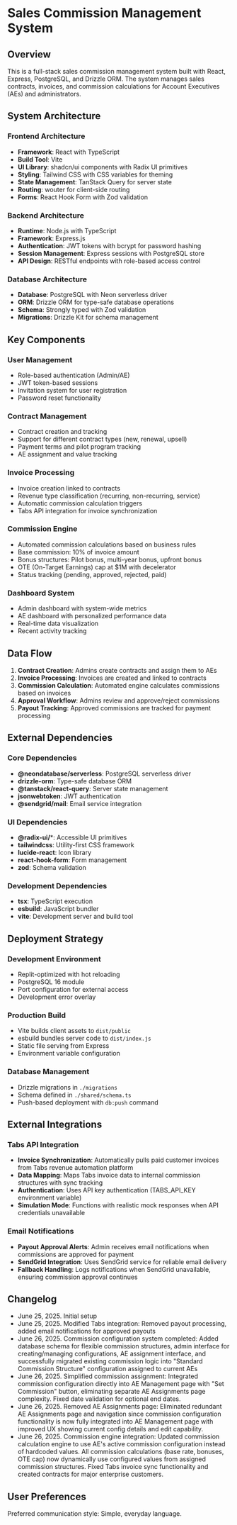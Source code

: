 # Sales Commission Management System

## Overview

This is a full-stack sales commission management system built with React, Express, PostgreSQL, and Drizzle ORM. The system manages sales contracts, invoices, and commission calculations for Account Executives (AEs) and administrators.

## System Architecture

### Frontend Architecture
- **Framework**: React with TypeScript
- **Build Tool**: Vite
- **UI Library**: shadcn/ui components with Radix UI primitives
- **Styling**: Tailwind CSS with CSS variables for theming
- **State Management**: TanStack Query for server state
- **Routing**: wouter for client-side routing
- **Forms**: React Hook Form with Zod validation

### Backend Architecture
- **Runtime**: Node.js with TypeScript
- **Framework**: Express.js
- **Authentication**: JWT tokens with bcrypt for password hashing
- **Session Management**: Express sessions with PostgreSQL store
- **API Design**: RESTful endpoints with role-based access control

### Database Architecture
- **Database**: PostgreSQL with Neon serverless driver
- **ORM**: Drizzle ORM for type-safe database operations
- **Schema**: Strongly typed with Zod validation
- **Migrations**: Drizzle Kit for schema management

## Key Components

### User Management
- Role-based authentication (Admin/AE)
- JWT token-based sessions
- Invitation system for user registration
- Password reset functionality

### Contract Management
- Contract creation and tracking
- Support for different contract types (new, renewal, upsell)
- Payment terms and pilot program tracking
- AE assignment and value tracking

### Invoice Processing
- Invoice creation linked to contracts
- Revenue type classification (recurring, non-recurring, service)
- Automatic commission calculation triggers
- Tabs API integration for invoice synchronization

### Commission Engine
- Automated commission calculations based on business rules
- Base commission: 10% of invoice amount
- Bonus structures: Pilot bonus, multi-year bonus, upfront bonus
- OTE (On-Target Earnings) cap at $1M with decelerator
- Status tracking (pending, approved, rejected, paid)

### Dashboard System
- Admin dashboard with system-wide metrics
- AE dashboard with personalized performance data
- Real-time data visualization
- Recent activity tracking

## Data Flow

1. **Contract Creation**: Admins create contracts and assign them to AEs
2. **Invoice Processing**: Invoices are created and linked to contracts
3. **Commission Calculation**: Automated engine calculates commissions based on invoices
4. **Approval Workflow**: Admins review and approve/reject commissions
5. **Payout Tracking**: Approved commissions are tracked for payment processing

## External Dependencies

### Core Dependencies
- **@neondatabase/serverless**: PostgreSQL serverless driver
- **drizzle-orm**: Type-safe database ORM
- **@tanstack/react-query**: Server state management
- **jsonwebtoken**: JWT authentication
- **@sendgrid/mail**: Email service integration

### UI Dependencies
- **@radix-ui/***: Accessible UI primitives
- **tailwindcss**: Utility-first CSS framework
- **lucide-react**: Icon library
- **react-hook-form**: Form management
- **zod**: Schema validation

### Development Dependencies
- **tsx**: TypeScript execution
- **esbuild**: JavaScript bundler
- **vite**: Development server and build tool

## Deployment Strategy

### Development Environment
- Replit-optimized with hot reloading
- PostgreSQL 16 module
- Port configuration for external access
- Development error overlay

### Production Build
- Vite builds client assets to `dist/public`
- esbuild bundles server code to `dist/index.js`
- Static file serving from Express
- Environment variable configuration

### Database Management
- Drizzle migrations in `./migrations`
- Schema defined in `./shared/schema.ts`
- Push-based deployment with `db:push` command

## External Integrations

### Tabs API Integration
- **Invoice Synchronization**: Automatically pulls paid customer invoices from Tabs revenue automation platform
- **Data Mapping**: Maps Tabs invoice data to internal commission structures with sync tracking
- **Authentication**: Uses API key authentication (TABS_API_KEY environment variable)
- **Simulation Mode**: Functions with realistic mock responses when API credentials unavailable

### Email Notifications
- **Payout Approval Alerts**: Admin receives email notifications when commissions are approved for payment
- **SendGrid Integration**: Uses SendGrid service for reliable email delivery
- **Fallback Handling**: Logs notifications when SendGrid unavailable, ensuring commission approval continues

## Changelog

- June 25, 2025. Initial setup
- June 25, 2025. Modified Tabs integration: Removed payout processing, added email notifications for approved payouts
- June 26, 2025. Commission configuration system completed: Added database schema for flexible commission structures, admin interface for creating/managing configurations, AE assignment interface, and successfully migrated existing commission logic into "Standard Commission Structure" configuration assigned to current AEs
- June 26, 2025. Simplified commission assignment: Integrated commission configuration directly into AE Management page with "Set Commission" button, eliminating separate AE Assignments page complexity. Fixed date validation for optional end dates.
- June 26, 2025. Removed AE Assignments page: Eliminated redundant AE Assignments page and navigation since commission configuration functionality is now fully integrated into AE Management page with improved UX showing current config details and edit capability.
- June 26, 2025. Commission engine integration: Updated commission calculation engine to use AE's active commission configuration instead of hardcoded values. All commission calculations (base rate, bonuses, OTE cap) now dynamically use configured values from assigned commission structures. Fixed Tabs invoice sync functionality and created contracts for major enterprise customers.

## User Preferences

Preferred communication style: Simple, everyday language.